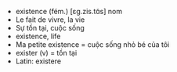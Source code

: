 
- existence (fém.)	[ɛɡ.zis.tɑ̃s]	nom
- Le fait de vivre, la vie
- Sự tồn tại, cuộc sống
- existence, life
- Ma petite existence = cuộc sống nhỏ bé của tôi
- exister (v) = tồn tại
- Latin: existere